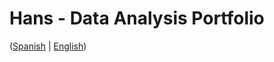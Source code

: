 # Hans - Data Analysis Portfolio 
([Spanish](https://github.com/HansAllTech/Hans_Data_Analysis_Portfolio/blob/main/Proyectos.md#tabla-de-contenido-es--en) | [English](https://github.com/HansAllTech/Hans_Data_Analysis_Portfolio/blob/main/Projects.md#table-of-content-es--en))                                                   
                                                                                                                                                                  
                                                                                  
                                                                                       
                                                           
                                              
                           
                                                     
          
             
      
   
    
  
